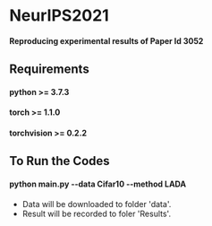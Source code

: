 # NeurIPS2021
#### Reproducing experimental results of Paper Id 3052

## Requirements
#### python >= 3.7.3
#### torch >= 1.1.0
#### torchvision >= 0.2.2

## To Run the Codes
#### python main.py --data Cifar10 --method LADA
- Data will be downloaded to folder 'data'.
- Result will be recorded to foler 'Results'.
